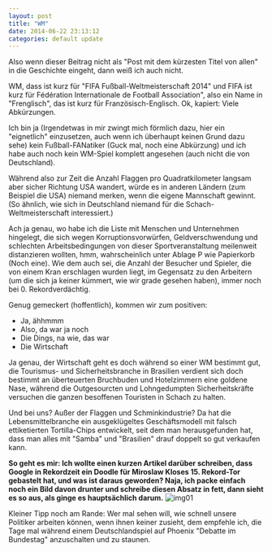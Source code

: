 ```yaml
---
layout: post
title: "WM"
date: 2014-06-22 23:13:12
categories: default update
---
```


Also wenn dieser Beitrag nicht als "Post mit dem kürzesten Titel von allen"
in die Geschichte eingeht, dann weiß ich auch nicht.

WM, dass ist kurz für "FIFA Fußball-Weltmeisterschaft 2014" und FIFA ist kurz für
Fédération Internationale de Football Association", also ein Name in "Frenglisch", das ist
kurz für Französisch-Englisch. Ok, kapiert: Viele Abkürzungen.

Ich bin ja (Irgendetwas in mir zwingt mich förmlich dazu, hier ein "eignetlich" einzusetzen,
auch wenn ich überhaupt keinen Grund dazu sehe) kein Fußball-FANatiker (Guck mal, noch eine Abkürzung)
und ich habe auch noch kein WM-Spiel komplett angesehen (auch nicht die von Deutschland).

Während also zur Zeit die Anzahl Flaggen pro Quadratkilometer langsam aber sicher Richtung USA wandert,
würde es in anderen Ländern (zum Beispiel die USA) niemand merken, wenn die eigene Mannschaft gewinnt.
(So ähnlich, wie sich in Deutschland niemand für die Schach-Weltmeisterschaft interessiert.)

Ach ja genau, wo habe ich die Liste mit Menschen und Unternehmen hingelegt,
die sich wegen Korruptionsvorwürfen, Geldverschwendung und schlechten Arbeitsbedingungen
von dieser Sportveranstaltung meilenweit distanzieren wollten, hmm, wahrscheinlich
unter Ablage P wie Papierkorb (Noch eine).
Wie dem auch sei, die Anzahl der Besucher und Spieler, die von einem Kran erschlagen wurden
liegt, im Gegensatz zu den Arbeitern (um die sich ja keiner kümmert, wie wir grade gesehen haben),
immer noch bei 0. Rekordverdächtig.

Genug gemeckert (hoffentlich), kommen wir zum positiven:

* Ja, ähhmmm
* Also, da war ja noch
* Die Dings, na wie, das war
* Die Wirtschaft

Ja genau, der Wirtschaft geht es doch während so einer WM bestimmt gut,
die Tourismus- und Sicherheitsbranche in Brasilien verdient sich doch bestimmt an
überteuerten Bruchbuden und Hotelzimmern eine goldene Nase, während die Outgesourcten und Lohngedumpten
Sicherheitskräfte versuchen die ganzen besoffenen Touristen in Schach zu halten.

Und bei uns? Außer der Flaggen und Schminkindustrie?
Da hat die Lebensmittelbranche ein ausgeklügeltes Geschäftsmodell mit falsch ettiketierten
Tortilla-Chips entwickelt, seit dem man herausgefunden hat, dass man alles mit "Samba" und "Brasilien"
drauf doppelt so gut verkaufen kann.

**So geht es mir: Ich wollte einen kurzen Artikel darüber schreiben, dass Google in Rekordzeit
ein Doodle für Miroslaw Kloses 15. Rekord-Tor gebastelt hat, und was ist daraus geworden?
Naja, ich packe einfach noch ein Bild davon drunter und schreibe diesen Absatz in fett, dann
sieht es so aus, als ginge es hauptsächlich darum.**
![img01](/assets/20140622/google-doodle-gif)

Kleiner Tipp noch am Rande: Wer mal sehen will, wie schnell unsere Politiker arbeiten können,
wenn ihnen keiner zusieht, dem empfehle ich, die Tage mal während einem Deutschlandspiel auf Phoenix
"Debatte im Bundestag" anzuschalten und zu staunen. 